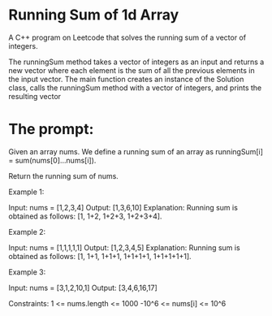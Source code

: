 # Running Sum of 1d Array

A C++ program on Leetcode that solves the running sum of a vector of integers.

The runningSum method takes a vector of integers as an input and returns a new vector where each element is the sum of all the previous elements in the input vector. The main function creates an instance of the Solution class, calls the runningSum method with a vector of integers, and prints the resulting vector

# The prompt:

Given an array nums. We define a running sum of an array as runningSum[i] = sum(nums[0]…nums[i]).

Return the running sum of nums.

 
Example 1:

Input: nums = [1,2,3,4]
Output: [1,3,6,10]
Explanation: Running sum is obtained as follows: [1, 1+2, 1+2+3, 1+2+3+4].

Example 2:

Input: nums = [1,1,1,1,1]
Output: [1,2,3,4,5]
Explanation: Running sum is obtained as follows: [1, 1+1, 1+1+1, 1+1+1+1, 1+1+1+1+1].

Example 3:

Input: nums = [3,1,2,10,1]
Output: [3,4,6,16,17]
 
Constraints:
1 <= nums.length <= 1000
-10^6 <= nums[i] <= 10^6
